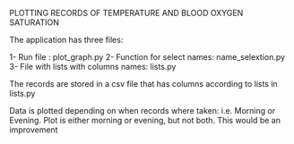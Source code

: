 PLOTTING RECORDS OF TEMPERATURE AND BLOOD OXYGEN SATURATION

The application has three files:

1- Run file : plot_graph.py
2- Function for select names: name_selextion.py
3- File with lists with columns names: lists.py

The records are stored in a csv file that has columns according to lists in lists.py

Data is plotted depending on when records where taken: i.e. Morning or Evening.
Plot is either morning or evening, but not both. This would be an improvement

